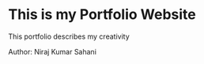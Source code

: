 <h1> This is my Portfolio Website </h1>
<p> This portfolio describes my creativity </p>
<p> Author: Niraj Kumar Sahani </p>